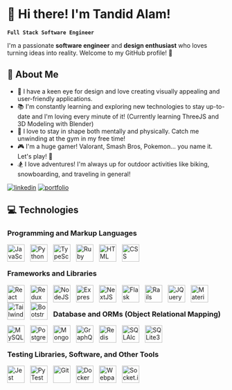 # 👋 Hi there! I'm Tandid Alam!

**`Full Stack Software Engineer`**

I'm a passionate **software engineer** and **design enthusiast** who loves turning ideas into reality. Welcome to my GitHub profile! 🚀

## 🌟 About Me

- 🎨 I have a keen eye for design and love creating visually appealing and user-friendly applications.
- 📚 I'm constantly learning and exploring new technologies to stay up-to-date and I'm loving every minute of it! 
     (Currently learning ThreeJS and 3D Modeling with Blender)    
- 💪 I love to stay in shape both mentally and physically. Catch me unwinding at the gym in my free time!
- 🎮 I'm a huge gamer! Valorant, Smash Bros, Pokemon... you name it. Let's play! 👀
- 🏂 I love adventures! I'm always up for outdoor activities like biking, snowboarding, and traveling in general!

<!-- - 🌐 Check out my website to learn more about me: [tandidalam.com](https://tandidalam.com/) -->

   <p align="left">
      <a href="https://www.linkedin.com/in/tandidalam/">
         <img alt="linkedin" title="Connect" src="https://img.shields.io/badge/-Let's%20Connect!-blue"/></a>
      <a href="https://www.tandidalam.com/">
         <img alt="portfolio" title="Portfolio" src="https://img.shields.io/badge/-Portfolio-orange"/></a>
<!--       <a href="https://www.tandid.alam1@gmail.com">
         <img alt="gmail" title="gmail" src="https://img.shields.io/badge/-Gmail-red"/></a> -->
   </p>


## 💻 Technologies

### Programming and Markup Languages

<div>
     <img align="left" alt="JavaScript" width="40px" style="padding-right:10px;" src="https://cdn.jsdelivr.net/gh/devicons/devicon/icons/javascript/javascript-original.svg" />
     <img align="left" alt="Python" width="40px" style="padding-right:10px;" src="https://cdn.jsdelivr.net/gh/devicons/devicon/icons/python/python-original.svg" />
     <img align="left" alt="TypeScript" width="40px" style="padding-right:10px;" src="https://cdn.jsdelivr.net/gh/devicons/devicon/icons/typescript/typescript-original.svg" />
     <img align="left" alt="Ruby" width="40px" style="padding-right:10px;" src="https://cdn.jsdelivr.net/gh/devicons/devicon/icons/ruby/ruby-original.svg"/>
     <img align="left" alt="HTML" width="40px" style="padding-right:10px;" src="https://cdn.jsdelivr.net/gh/devicons/devicon/icons/html5/html5-original.svg" />
     <img align="left" alt="CSS" width="40px" style="padding-right:10px;" src="https://cdn.jsdelivr.net/gh/devicons/devicon/icons/css3/css3-original.svg" />
     <br>
</div>
<br>

### Frameworks and Libraries

<div>
     <img align="left" alt="React" width="40px" style="padding-right:10px;" src="https://cdn.jsdelivr.net/gh/devicons/devicon/icons/react/react-original.svg"  />
     <img align="left" alt="Redux" width="40px" style="padding-right:10px;" src="https://cdn.jsdelivr.net/gh/devicons/devicon/icons/redux/redux-original.svg" />
     <img align="left" alt="NodeJS" width="40px" style="padding-right:10px;" src="https://cdn.jsdelivr.net/gh/devicons/devicon/icons/nodejs/nodejs-original.svg" />
     <img align="left" alt="ExpressJS" width="40px" style="padding-right:10px;" src="https://cdn.jsdelivr.net/gh/devicons/devicon/icons/express/express-original.svg" />
     <img align="left" alt="NextJS" width="40px" style="padding-right:10px;"  src="https://cdn.jsdelivr.net/gh/devicons/devicon/icons/nextjs/nextjs-line.svg" />
     <img align="left" alt="Flask" width="40px" style="padding-right:10px;" src="https://cdn.jsdelivr.net/gh/devicons/devicon/icons/flask/flask-original.svg" />
     <img align="left" alt="Rails" width="40px" style="padding-right:10px;" src="https://cdn.jsdelivr.net/gh/devicons/devicon/icons/rails/rails-plain.svg" />
     <img align="left" alt="JQuery" width="40px" style="padding-right:10px;" src="https://cdn.jsdelivr.net/gh/devicons/devicon/icons/jquery/jquery-original.svg" />
     <img align="left" alt="Material-UI" width="40px" style="padding-right:10px;" src="https://cdn.jsdelivr.net/gh/devicons/devicon/icons/materialui/materialui-original.svg" />
     <img align="left" alt="TailwindCSS" width="40px" style="padding-right:10px;" src="https://cdn.jsdelivr.net/gh/devicons/devicon/icons/tailwindcss/tailwindcss-plain.svg"  />
     <img align="left" alt="Bootstrap" width="40px" style="padding-right:10px;" src="https://cdn.jsdelivr.net/gh/devicons/devicon/icons/bootstrap/bootstrap-original.svg"  />
     <br>
</div>
<br>

### Database and ORMs (Object Relational Mapping)

<div>
     <img align="left" alt="MySQL" width="40px" style="padding-right:10px;" src="https://cdn.jsdelivr.net/gh/devicons/devicon/icons/mysql/mysql-original.svg"  />
     <img align="left" alt="PostgreSQL" width="40px" style="padding-right:10px;" src="https://cdn.jsdelivr.net/gh/devicons/devicon/icons/postgresql/postgresql-original.svg" />
     <img align="left" alt="MongoDB" width="40px" style="padding-right:10px;" src="https://cdn.jsdelivr.net/gh/devicons/devicon/icons/mongodb/mongodb-original.svg" />
     <img align="left" alt="GraphQL" width="40px" style="padding-right:10px;" src="https://cdn.jsdelivr.net/gh/devicons/devicon/icons/graphql/graphql-plain.svg" />
     <img align="left" alt="Redis" width="40px" style="padding-right:10px;"  src="https://cdn.jsdelivr.net/gh/devicons/devicon/icons/redis/redis-original.svg" />
     <img align="left" alt="SQLAlchemy" width="40px" style="padding-right:10px;" src="https://cdn.jsdelivr.net/gh/devicons/devicon/icons/sqlalchemy/sqlalchemy-original.svg" />
     <img align="left" alt="SQLite3" width="40px" style="padding-right:10px;" src="https://cdn.jsdelivr.net/gh/devicons/devicon/icons/sqlite/sqlite-original.svg" />
     <br>
</div>
<br>

### Testing Libraries, Software, and Other Tools

<div>
     <img align="left" alt="Jest" width="40px" style="padding-right:10px;" src="https://cdn.jsdelivr.net/gh/devicons/devicon/icons/jest/jest-plain.svg" />
     <img align="left" alt="PyTest" width="40px" style="padding-right:10px;" src="https://cdn.jsdelivr.net/gh/devicons/devicon/icons/pytest/pytest-original.svg" />
     <img align="left" alt="Git" width="40px" style="padding-right:10px;"  src="https://cdn.jsdelivr.net/gh/devicons/devicon/icons/git/git-original.svg" />
     <img align="left" alt="Docker" width="40px" style="padding-right:10px;" src="https://cdn.jsdelivr.net/gh/devicons/devicon/icons/docker/docker-original.svg" />
     <img align="left" alt="Webpack" width="40px" style="padding-right:10px;" src="https://cdn.jsdelivr.net/gh/devicons/devicon/icons/webpack/webpack-original.svg" />
     <img align="left" alt="Socket.io" width="40px" style="padding-right:10px;" src="https://cdn.jsdelivr.net/gh/devicons/devicon/icons/socketio/socketio-original.svg" />
     <br>
</div>
<br>


<!-- ## 📊 Stats -->

<!-- [![Tandid's GitHub stats](https://github-readme-stats.vercel.app/api?username=tandid&show_icons=true&theme=prussian)](https://github.com/tandid/github-readme-stats) -->
<!-- ![Top Langs](https://github-readme-stats.vercel.app/api/top-langs/?username=tandid&theme=prussian) -->

